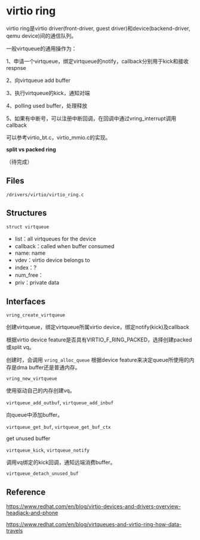 # virtio ring

virtio ring是virtio driver(front-driver, guest driver)和device(backend-driver, qemu device)间的通信队列。

一般virtqueue的通用操作为：

1、申请一个virtqueue，绑定virtqueue的notify，callback分别用于kick和接收respnse

2、向virtqueue add buffer

3、执行virtqueue的kick，通知对端

4、polling used buffer，处理释放

5、如果有中断号，可以注册中断回调，在回调中通过vring_interrupt调用callback

可以参考virtio_bt.c，virtio_mmio.c的实现。

**split vs packed ring**

（待完成）

## Files

```
/drivers/virtio/virtio_ring.c
```

## Structures

`struct virtqueue`

- list：all virtqueues for the device
- callback：called when buffer consumed
- name: name
- vdev：virtio device belongs to
- index：?
- num_free：
- priv：private data

## Interfaces

`vring_create_virtqueue`

创建virtqueue，绑定virtqueue所属virtio device，绑定notify(kick)及callback

根据virtio device feature是否具有VIRTIO_F_RING_PACKED，选择创建packed或split vq。

创建时，会调用 `vring_alloc_queue` 根据device feature来决定queue所使用的内存是dma buffer还是普通内存。

`vring_new_virtqueue`

使用驱动自己的内存创建vq。

`virtqueue_add_outbuf`, `virtqueue_add_inbuf`

向queue中添加buffer。

`virtqueue_get_buf`, `virtqueue_get_buf_ctx`

get unused buffer

`virtqueue_kick`, `virtqueue_notify`

调用vq绑定的kick回调，通知远端消费buffer。

`virtqueue_detach_unused_buf`

## Reference

<https://www.redhat.com/en/blog/virtio-devices-and-drivers-overview-headjack-and-phone>

<https://www.redhat.com/en/blog/virtqueues-and-virtio-ring-how-data-travels>
